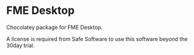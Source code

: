 # FME Desktop
Chocolatey package for FME Desktop.

A license is required from Safe Software to use this software beyond the 30day trial.
